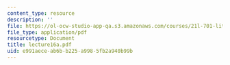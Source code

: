 ```yaml
---
content_type: resource
description: ''
file: https://ol-ocw-studio-app-qa.s3.amazonaws.com/courses/21l-701-literary-interpretation-interpreting-poetry-fall-2003/e991aeceab6bb225a9985fb2a940b99b_lecture16a.pdf
file_type: application/pdf
resourcetype: Document
title: lecture16a.pdf
uid: e991aece-ab6b-b225-a998-5fb2a940b99b
---
```

